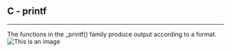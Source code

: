 ## C - printf

---

The functions in the \_printf() family produce output according to a format.
![This is an image](https://myoctocat.com/assets/images/base-octocat.svg)
